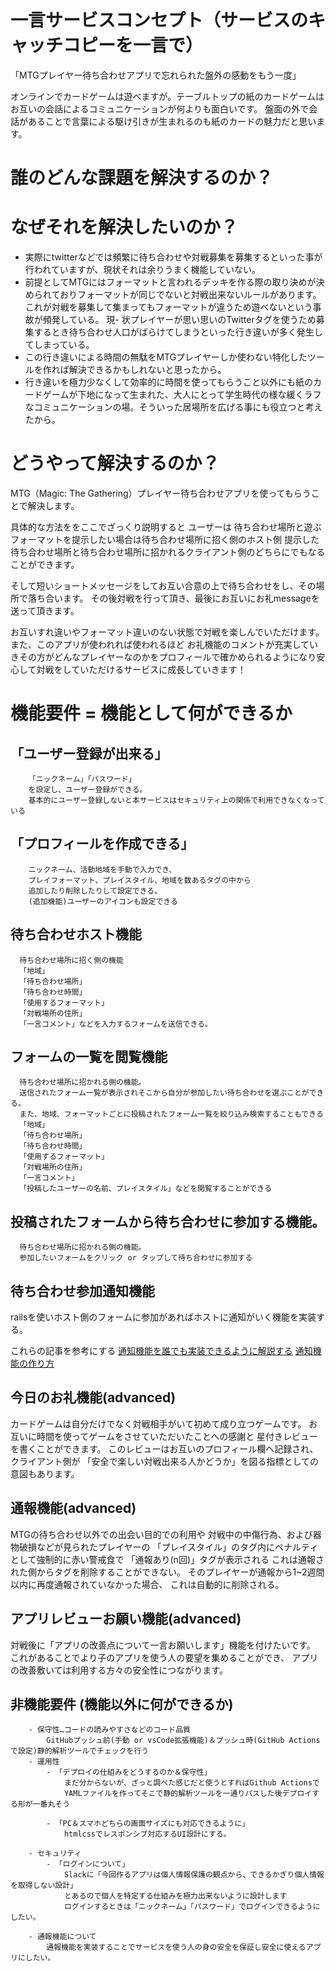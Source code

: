 # 一言サービスコンセプト（サービスのキャッチコピーを一言で）
「MTGプレイヤー待ち合わせアプリで忘れられた盤外の感動をもう一度」

オンラインでカードゲームは遊べますが。テーブルトップの紙のカードゲームは
お互いの会話によるコミュニケーションが何よりも面白いです。
盤面の外で会話があることで言葉による駆け引きが生まれるのも紙のカードの魅力だと思います。

# 誰のどんな課題を解決するのか？
# なぜそれを解決したいのか？

- 実際にtwitterなどでは頻繁に待ち合わせや対戦募集を募集するといった事が行われていますが、現状それは余りうまく機能していない。
- 前提としてMTGにはフォーマットと言われるデッキを作る際の取り決めが決められておりフォーマットが同じでないと対戦出来ないルールがあります。これが対戦を募集して集まってもフォーマットが違うため遊べないという事故が頻発している。
現- 状プレイヤーが思い思いのTwitterタグを使うため募集するとき待ち合わせ人口がばらけてしまうといった行き違いが多く発生してしまっている。
- この行き違いによる時間の無駄をMTGプレイヤーしか使わない特化したツールを作れば解決できるかもしれないと思ったから。
- 行き違いを極力少なくして効率的に時間を使ってもらうこと以外にも紙のカードゲームが下地になって生まれた、大人にとって学生時代の様な緩くラフなコミュニケーションの場。そういった居場所を広げる事にも役立つと考えたから。

# どうやって解決するのか？

MTG（Magic: The Gathering）プレイヤー待ち合わせアプリを使ってもらうことで解決します。

具体的な方法ををここでざっくり説明すると
ユーザーは
待ち合わせ場所と遊ぶフォーマットを提示したい場合は待ち合わせ場所に招く側のホスト側
提示した待ち合わせ場所と待ち合わせ場所に招かれるクライアント側のどちらにでもなることができます。

そして短いショートメッセージをしてお互い合意の上で待ち合わせをし、その場所で落ち合います。
その後対戦を行って頂き、最後にお互いにお礼messageを送って頂きます。

お互いすれ違いやフォーマット違いのない状態で対戦を楽しんでいただけます。
また、このアプリが使われれば使われるほど
お礼機能のコメントが充実していきその方がどんなプレイヤーなのかをプロフィールで確かめられるようになり安心して対戦をしていただけるサービスに成長していきます！

# 機能要件 = 機能として何ができるか
   ## 「ユーザー登録が出来る」
		「ニックネーム」「パスワード」
		を設定し、ユーザー登録ができる。
		基本的にユーザー登録しないと本サービスはセキュリティ上の関係で利用できなくなっている
   ## 「プロフィールを作成できる」
		ニックネーム、活動地域を手動で入力でき、
		プレイフォーマット、プレイスタイル、地域を数あるタグの中から
		追加したり削除したりして設定できる。
		(追加機能)ユーザーのアイコンも設定できる
   ## 待ち合わせホスト機能
      待ち合わせ場所に招く側の機能
      「地域」
      「待ち合わせ場所」
      「待ち合わせ時間」
      「使用するフォーマット」
      「対戦場所の住所」
      「一言コメント」などを入力するフォームを送信できる。
      
   ## フォームの一覧を閲覧機能
      待ち合わせ場所に招かれる側の機能。
      送信されたフォーム一覧が表示されそこから自分が参加したい待ち合わせを選ぶことができる。
      また、地域、フォーマットごとに投稿されたフォーム一覧を絞り込み検索することもできる
      「地域」
      「待ち合わせ場所」
      「待ち合わせ時間」
      「使用するフォーマット」
      「対戦場所の住所」
      「一言コメント」
      「投稿したユーザーの名前、プレイスタイル」などを閲覧することができる
   ## 投稿されたフォームから待ち合わせに参加する機能。
      待ち合わせ場所に招かれる側の機能。
      参加したいフォームをクリック or タップして待ち合わせに参加する
      
   ## 待ち合わせ参加通知機能
   railsを使いホスト側のフォームに参加があればホストに通知がいく機能を実装する。
   
   これらの記事を参考にする
   [通知機能を誰でも実装できるように解説する](https://qiita.com/nekojoker/items/80448944ec9aaae48d0a)
   [通知機能の作り方](https://qiita.com/tktk0430/items/bdb8fbcf4ce3258b2d41)
   
   ## 今日のお礼機能(advanced)
   カードゲームは自分だけでなく対戦相手がいて初めて成り立つゲームです。
   お互いに時間を使ってゲームをさせていただいたことへの感謝と
   星付きレビューを書くことができます。
   このレビューはお互いのプロフィール欄へ記録され、クライアント側が
   「安全で楽しい対戦出来る人かどうか」を図る指標としての意図もあります。
   
   ## 通報機能(advanced)
   MTGの待ち合わせ以外での出会い目的での利用や
   対戦中の中傷行為、および器物破損などが見られたプレイヤーの
   「プレイスタイル」のタグ内にペナルティとして強制的に赤い警戒食で
   「通報あり(n回)」タグが表示される
   これは通報された側からタグを削除することができない。
   そのプレイヤーが通報から1~2週間以内に再度通報されていなかった場合、
   これは自動的に削除される。
   
   ## アプリレビューお願い機能(advanced)
   対戦後に「アプリの改善点について一言お願いします」機能を付けたいです。
   これがあることでより子のアプリを使う人の要望を集めることができ、
   アプリの改善敷いては利用する方々の安全性につながります。
		
	
	
## 非機能要件 (機能以外に何ができるか)
		- 保守性…コードの読みやすさなどのコード品質
			GitHubプッシュ前(手動 or vsCode拡張機能)＆プッシュ時(GitHub Actionsで設定)静的解析ツールでチェックを行う
		- 運用性
			- 「デプロイの仕組みをどうするのか＆保守性」
				まだ分からないが、ざっと調べた感じだと使うとすればGithub Actionsで
				YAMLファイルを作ってそこで静的解析ツールを一通りパスした後デプロイする形が一番丸そう
				
			- 「PC＆スマホどちらの画面サイズにも対応できるように」
				htmlcssでレスポンシブ対応するUI設計にする。
			
		- セキュリティ
			- 「ログインについて」
				Slackに「今回作るアプリは個人情報保護の観点から、できるかぎり個人情報を取得しない設計」
				とあるので個人を特定する仕組みを極力出来ないように設計します
				ログインするときは「ニックネーム」「パスワード」でログインできるようにしたい。
            
		- 通報機能について
		  	通報機能を実装することでサービスを使う人の身の安全を保証し安全に使えるアプリにしたい。